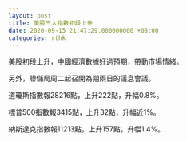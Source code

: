 ```yaml
---
layout: post
title: 美股三大指數初段上升
date: 2020-09-15 21:47:29.000000000 +08:00
categories: rthk
---
```


美股初段上升，中國經濟數據好過預期，帶動市場情緒。

另外，聯儲局周二起召開為期兩日的議息會議。

道瓊斯指數報28216點，上升222點，升幅0.8%。

標普500指數報3415點，上升32點，升幅近1%。

納斯達克指數報11213點，上升157點，升幅1.4%。
